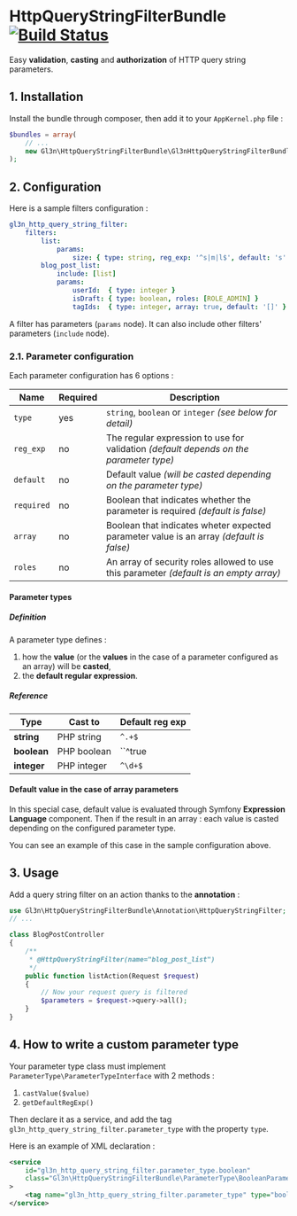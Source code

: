 # HttpQueryStringFilterBundle [![Build Status](https://travis-ci.org/gl3n/HttpQueryStringFilterBundle.svg?branch=master)](https://travis-ci.org/gl3n/HttpQueryStringFilterBundle)

Easy **validation**, **casting** and **authorization** of HTTP query string parameters.

## 1. Installation

Install the bundle through composer, then add it to your ``AppKernel.php`` file :

```php
$bundles = array(
    // ...
    new Gl3n\HttpQueryStringFilterBundle\Gl3nHttpQueryStringFilterBundle(),
);
```

## 2. Configuration

Here is a sample filters configuration :

```yml
gl3n_http_query_string_filter:
    filters:
        list:
            params:
                size: { type: string, reg_exp: '^s|m|l$', default: 's' }
        blog_post_list:
            include: [list]
            params:
                userId:  { type: integer }
                isDraft: { type: boolean, roles: [ROLE_ADMIN] }
                tagIds:  { type: integer, array: true, default: '[]' }
```

A filter has parameters (``params`` node). It can also include other filters' parameters (``include`` node).

### 2.1. Parameter configuration

Each parameter configuration has 6 options :

| Name         | Required | Description                                                                             |
|--------------|----------|-----------------------------------------------------------------------------------------|
| ``type``     | yes      | ``string``, ``boolean`` or ``integer`` *(see below for detail)*                         |
| ``reg_exp``  | no       | The regular expression to use for validation *(default depends on the parameter type)*  |
| ``default``  | no       | Default value *(will be casted depending on the parameter type)*                        |
| ``required`` | no       | Boolean that indicates whether the parameter is required *(default is false)*           |
| ``array``    | no       | Boolean that indicates wheter expected parameter value is an array *(default is false)* |
| ``roles``    | no       | An array of security roles allowed to use this parameter *(default is an empty array)*              |

#### Parameter types

##### Definition

A parameter type defines :

1. how the **value** (or the **values** in the case of a parameter configured as an array) will be **casted**,
2. the **default regular expression**.

##### Reference

| Type        | Cast to     | Default reg exp  |
|-------------|-------------|------------------|
| **string**  | PHP string  | ``^.+$``         |
| **boolean** | PHP boolean | ``^true|false$`` |
| **integer** | PHP integer | ``^\d+$``        |

#### Default value in the case of array parameters

In this special case, default value is evaluated through Symfony **Expression Language** component. Then if the result in an array : each value is casted depending on the configured parameter type.

You can see an example of this case in the sample configuration above.

## 3. Usage

Add a query string filter on an action thanks to the **annotation** :

```php
use Gl3n\HttpQueryStringFilterBundle\Annotation\HttpQueryStringFilter;
// ...

class BlogPostController
{
    /**
     * @HttpQueryStringFilter(name="blog_post_list")
     */
    public function listAction(Request $request)
    {
        // Now your request query is filtered
        $parameters = $request->query->all();
    }
}
```

## 4. How to write a custom parameter type

Your parameter type class must implement ``ParameterType\ParameterTypeInterface`` with 2 methods :

1. ``castValue($value)``
2. ``getDefaultRegExp()``

Then declare it as a service, and add the tag ``gl3n_http_query_string_filter.parameter_type`` with the property ``type``.

Here is an example of XML declaration :

```xml
<service
    id="gl3n_http_query_string_filter.parameter_type.boolean"
    class="Gl3n\HttpQueryStringFilterBundle\ParameterType\BooleanParameterType"
>
    <tag name="gl3n_http_query_string_filter.parameter_type" type="boolean"/>
</service>
```





